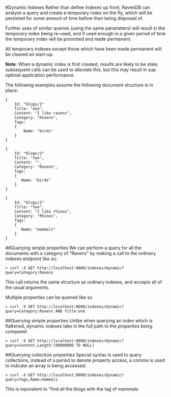 #Dynamic Indexes
Rather than define indexes up front, RavenDB can analyse a query and create a temporary index on the fly, which will be persisted for some amount of time before then being disposed of.

Further uses of similar queries (using the same parameters) will result in the temporary index being re-used, and if used enough in a given period of time the temporary index will be promoted and made permanent.

All temporary indexes except those which have been made permanent will be cleared on start-up.

**Note**: When a dynamic index is first created, results are likely to be stale, subsequent calls can be used to alleviate this, but this may result in sup optimal application performance.

The following examples assume the following document structure is in place:

    {
        Id: "blogs/1"
        Title: "one",
        Content: "I like ravens",
        Category: "Ravens",
        Tags:
        {
            Name: "birds"
        }
    }
    
    {
        Id: "blogs/2"
        Title: "two",
        Content: "",
        Category: "Ravens",
        Tags:
        {
           Name: "birds"
        }
    }
    
    {
        Id: "blogs/2"
        Title: "two",
        Content: "I like rhinos",
        Category: "Rhinos",
        Tags:
        {
           Name: "mammals"
        }
    }

##Querying simple properties
We can perform a query for all the documents with a category of “Ravens” by making a call to the ordinary indexes endpoint like so:

    > curl -X GET http://localhost:8080/indexes/dynamic?query=Category:Ravens

This call returns the same structure as ordinary indexes, and accepts all of the usual arguments.

Multiple properties can be queried like so

    > curl -X GET http://localhost:8080/indexes/dynamic?query=Category:Ravens AND Title:one

##Querying simple properties 
Unlike when querying an index which is flattened, dynamic indexes take in the full path to the properties being compared

    > curl -X GET http://localhost:8080/indexes/dynamic?query=Content.Length:[00000000 TO NULL]

##Querying collection properties
Special syntax is used to query collections, instead of a period to denote property access, a comma is used to indicate an array is being accessed.

    > curl -X GET http://localhost:8080/indexes/dynamic?query=Tags,Name:mammals

This is equivalent to “find all the blogs with the tag of mammals
